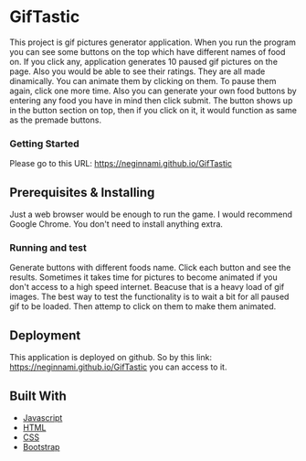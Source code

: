 # GifTastic

This project is gif pictures generator application. When you run the program you can see some buttons on the top which have different names of food on. If you click any, application generates 10 paused gif pictures on the page. Also you would be able to see their ratings. They are all made dinamically. You can animate them by clicking on them. To pause them again, click one more time. 
Also you can generate your own food buttons by entering any food you have in mind then click submit. The button shows up in the button section on top, then if you click on it, it would function as same as the premade buttons.  

### Getting Started 

Please go to this URL: https://neginnami.github.io/GifTastic

## Prerequisites & Installing

Just a web browser would be enough to run the game. I would recommend Google Chrome. You don't need to install anything extra.
 
### Running and test

Generate buttons with different foods name. Click each button and see the results. Sometimes it takes time for pictures to become animated if you don't access to a high speed internet. Beacuse that is a heavy load of gif images. The best way to test the functionality is to wait a bit for all paused gif to be loaded. Then attemp to click on them to make them animated.   


## Deployment

This application is deployed on github. So by this link: https://neginnami.github.io/GifTastic you can access to it.

## Built With

* [Javascript](https://www.javascript.com/)
* [HTML](https://en.wikipedia.org/wiki/HTML)
* [CSS](https://en.wikipedia.org/wiki/Cascading_Style_Sheets)
* [Bootstrap](http://getbootstrap.com/)


